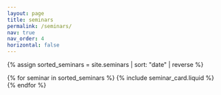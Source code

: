 ```yaml
---
layout: page
title: seminars
permalink: /seminars/
nav: true
nav_order: 4
horizontal: false
---
```


<!-- pages/seminars.md -->

{% assign sorted_seminars = site.seminars | sort: "date" | reverse %}

<div class="container mt-5">
    {% for seminar in sorted_seminars %}
    {% include seminar_card.liquid %}
    {% endfor %}
</div>

